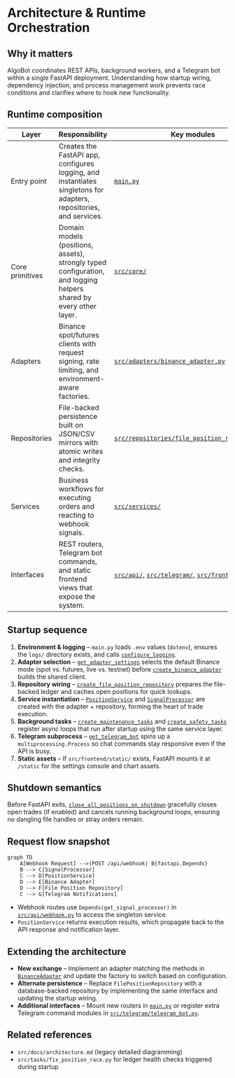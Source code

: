 # Architecture & Runtime Orchestration

## Why it matters
AlgoBot coordinates REST APIs, background workers, and a Telegram bot within a single FastAPI deployment. Understanding how startup wiring, dependency injection, and process management work prevents race conditions and clarifies where to hook new functionality.

## Runtime composition

| Layer | Responsibility | Key modules |
| --- | --- | --- |
| Entry point | Creates the FastAPI app, configures logging, and instantiates singletons for adapters, repositories, and services. | [`main.py`](../main.py) |
| Core primitives | Domain models (positions, assets), strongly typed configuration, and logging helpers shared by every other layer. | [`src/core/`](../core) |
| Adapters | Binance spot/futures clients with request signing, rate limiting, and environment-aware factories. | [`src/adapters/binance_adapter.py`](../adapters/binance_adapter.py) |
| Repositories | File-backed persistence built on JSON/CSV mirrors with atomic writes and integrity checks. | [`src/repositories/file_position_repository.py`](../repositories/file_position_repository.py) |
| Services | Business workflows for executing orders and reacting to webhook signals. | [`src/services/`](../services) |
| Interfaces | REST routers, Telegram bot commands, and static frontend views that expose the system. | [`src/api/`](../api), [`src/telegram/`](../telegram), [`src/frontend/`](../frontend) |

## Startup sequence
1. **Environment & logging** – `main.py` loads `.env` values (`dotenv`), ensures the `logs/` directory exists, and calls [`configure_logging`](../core/logging_config.py).
2. **Adapter selection** – [`get_adapter_settings`](../core/config.py) selects the default Binance mode (spot vs. futures, live vs. testnet) before [`create_binance_adapter`](../adapters/binance_adapter.py) builds the shared client.
3. **Repository wiring** – [`create_file_position_repository`](../repositories/file_position_repository.py) prepares the file-backed ledger and caches open positions for quick lookups.
4. **Service instantiation** – [`PositionService`](../services/position_service.py) and [`SignalProcessor`](../services/signal_processor.py) are created with the adapter + repository, forming the heart of trade execution.
5. **Background tasks** – [`create_maintenance_tasks`](../tasks/maintenance_tasks.py) and [`create_safety_tasks`](../tasks/safety_tasks.py) register async loops that run after startup using the same service layer.
6. **Telegram subprocess** – [`get_telegram_bot`](../telegram/telegram_bot.py) spins up a `multiprocessing.Process` so chat commands stay responsive even if the API is busy.
7. **Static assets** – If `src/frontend/static/` exists, FastAPI mounts it at `/static` for the settings console and chart assets.

## Shutdown semantics
Before FastAPI exits, [`close_all_positions_on_shutdown`](../tasks/shutdown_tasks.py) gracefully closes open trades (if enabled) and cancels running background loops, ensuring no dangling file handles or stray orders remain.

## Request flow snapshot

```mermaid
graph TD
    A[Webhook Request] -->|POST /api/webhook| B{fastapi.Depends}
    B --> C[SignalProcessor]
    C --> D[PositionService]
    D --> E[Binance Adapter]
    D --> F[File Position Repository]
    C --> G[Telegram Notifications]
```

- Webhook routes use `Depends(get_signal_processor)` in [`src/api/webhook.py`](../api/webhook.py) to access the singleton service.
- `PositionService` returns execution results, which propagate back to the API response and notification layer.

## Extending the architecture
- **New exchange** – Implement an adapter matching the methods in [`BinanceAdapter`](../adapters/binance_adapter.py) and update the factory to switch based on configuration.
- **Alternate persistence** – Replace `FilePositionRepository` with a database-backed repository by implementing the same interface and updating the startup wiring.
- **Additional interfaces** – Mount new routers in [`main.py`](../main.py) or register extra Telegram command modules in [`src/telegram/telegram_bot.py`](../telegram/telegram_bot.py).

## Related references
- `src/docs/architecture.md` (legacy detailed diagramming)
- `src/tasks/fix_position_race.py` for ledger health checks triggered during startup